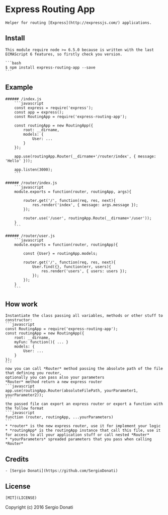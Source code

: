 # Express Routing App

	Helper for routing [Express](http://expressjs.com/) applications.

## Install

	This module require node >= 6.5.0 because is written with the last ECMAScript 6 features, so firstly check you version.

	```bash
	$ npm install express-routing-app --save
	```

## Example

	###### /index.js
		```javascript
		const express = require('express');
		const app = express();
		const RoutingApp = require('express-routing-app');

		const routingApp = new RoutingApp({
			root: __dirname,
			models: {
				User: ...
			}
		});

		app.use(routingApp.Router(__dirname+'/router/index', { message: 'Hello' }));

		app.listen(3000);
		```

	###### /router/index.js
		```javascript
		module.exports = function(router, routingApp, args){

			router.get('/', function(req, res, next){
				res.render('index', { message: args.message });
			});

			router.use('/user', routingApp.Route(__dirname+'/user'));
		}
		```

	###### /router/user.js
		```javascript
		module.exports = function(router, routingApp){

			const {User} = routingApp.models;

			router.get('/', function(req, res, next){
				User.find({}, function(err, users){
					res.render('users', { users: users });
				});
			});
		}
		```

## How work

	Instantiate the class passing all variables, methods or other stuff to constructor:
	```javascript
	const RoutingApp = require('express-routing-app');
	const routingApp = new RoutingApp({
		root: __dirname,
		myFun: function(){ ... }
		models: {
			User: ...
		}
	});
	```
	now you can call *Router* method passing the absolute path of the file that defining you router,
	optionally you can pass also your parameters
	*Router* method return a new express router
	```javascript
	app.use(routingApp.Router(absoluteFilePath, yourParameter1, yourParameter2));
	```
	the passed file can export an express router or export a function with the follow format
	```javascript
	function (router, routingApp, ...yourParameters)
	```
	* *router* is the new express router, use it for implement your logic
	* *routingApp* is the routingApp instance that call this file, use it for access to all your application stuff or call nested *Router*
	* *yourParameters* spreaded parameters that you pass when calling *Router*

## Credits

	- [Sergio Donati](https://github.com/SergioDonati)

## License

	[MIT](LICENSE)

Copyright (c) 2016 Sergio Donati
